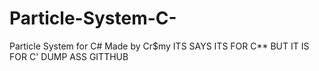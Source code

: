# Particle-System-C-
Particle System for C# Made by Cr$my 
ITS SAYS ITS FOR C** BUT IT IS FOR C' DUMP ASS GITTHUB
